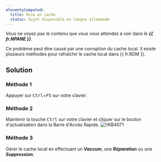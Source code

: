 ```yaml
---
eleventyComputed:
  title: Mise en cache
  status: Sujet disponible en langue allemande
---
```

Vous ne voyez pas le contenu que vous vous attendez à voir dans le ***{{ fr.NPANE }}***.

Ce problème peut être causé par une corruption du cache local. Il existe plusieurs méthodes pour rafraîchir le cache local dans {{ fr.RDM }}.
## Solution
### Méthode 1
Appuyer sur <kbd>Ctrl</kbd>+<kbd>F5</kbd> sur votre clavier.
### Méthode 2
Maintenir la touche <kbd>Ctrl</kbd> sur votre clavier et cliquer sur le bouton d'actualisation dans la Barre d'Accès Rapide.
![!!KB4071](https://cdnweb.devolutions.net/docs/docs_en_kb_KB4071.png)
### Méthode 3
Gérer le cache local en effectuant un ***Vaccum***, une ***Réparation*** ou une ***Suppression***.